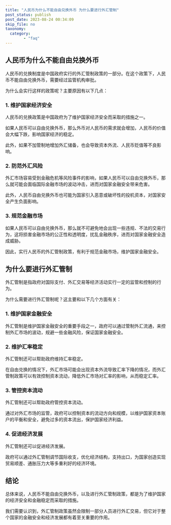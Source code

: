```yaml
---
title: "人民币为什么不能自由兑换外币 为什么要进行外汇管制"
post_status: publish
post_date: 2023-08-24 00:34:09
skip_file: no
taxonomy:
  category:
        - "faq"
---
```


## 人民币为什么不能自由兑换外币

人民币的兑换制度是中国政府实行的外汇管制政策的一部分。在这个政策下，人民币不能自由兑换外币，需要经过监管机构审批。

为什么会实行这样的政策呢？主要原因有以下几点：

### 1. 维护国家经济安全

人民币的兑换政策是中国政府为了维护国家经济安全而采取的措施之一。

如果人民币可以自由兑换外币，那么外币对人民币的需求就会增加，人民币的价值会大幅下跌，影响国家经济的稳定。

此外，如果不加管制地增加外汇储备，也会导致资本外流、人民币贬值等不良影响。

### 2. 防范外汇风险

外汇市场容易受到金融危机等风险事件的影响，如果人民币可以自由兑换外币，那么就可能会面临国际金融市场的波动冲击，进而对国家金融安全带来危害。

此外，人民币自由兑换外币也可能为国家引入恶意或破坏性的投机资本，对国家安全产生负面影响。

### 3. 规范金融市场

如果人民币可以自由兑换外币，那么就不可避免地会出现一些违规、不法的交易行为，这将损害金融市场的公正性和透明度，扰乱金融秩序，进而对国家金融安全造成威胁。

因此，实行人民币的外汇管制政策，有利于规范金融市场，维护国家金融安全。

## 为什么要进行外汇管制

外汇管制是指政府对国际支付、外汇交易等经济活动实行一定的监管和控制的行为。

为什么需要进行外汇管制呢？这主要和以下几个方面有关：

### 1. 维护国家金融安全

外汇管制是维护国家金融安全的重要手段之一，政府可以通过管制外汇流通，来控制外汇市场的波动，规避一些金融风险，保证国家金融安全。

### 2. 维护汇率稳定

外汇管制还可以帮助政府维持汇率稳定。

在自由兑换的情况下，外汇市场可能会出现资本外流导致汇率下降的情况，而外汇管制政策可以有效控制资本流动，降低外汇市场对汇率的影响，从而稳定汇率。

### 3. 管控资本流动

外汇管制还可以帮助政府管控资本流动。

通过对外汇市场的监管，政府可以控制资本的流动方向和规模，以维护国家资本账户的平衡和安全，避免过多的资本流出，保护国家经济利益。

### 4. 促进经济发展

外汇管制还可以促进经济发展。

政府可以通过外汇管制调节国际收支，优化经济结构，支持出口，为国家创造实现贸易顺差、通胀压力大等多重利好的经济环境。

## 结论

总体来说，人民币不能自由兑换外币，以及进行外汇管制政策，都是为了维护国家的经济安全和金融稳定而采取的措施。

我们需要认识到，外汇管制政策虽然会限制一部分人员进行外汇交易，但它对于整个国家的金融安全和经济发展都有着至关重要的作用。
